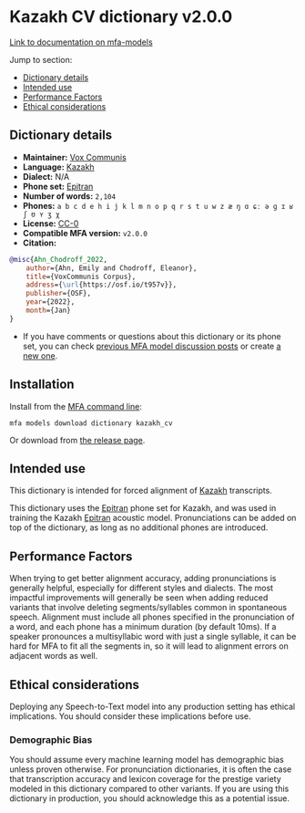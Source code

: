 
# Kazakh CV dictionary v2.0.0

[Link to documentation on mfa-models](https://mfa-models.readthedocs.io/en/main/dictionary/kazakh_cv.html)

Jump to section:

- [Dictionary details](#dictionary-details)
- [Intended use](#intended-use)
- [Performance Factors](#performance-factors)
- [Ethical considerations](#ethical-considerations)

## Dictionary details

- **Maintainer:** [Vox Communis](https://osf.io/t957v/)
- **Language:** [Kazakh](https://en.wikipedia.org/wiki/Kazakh_language)
- **Dialect:** N/A
- **Phone set:** [Epitran](https://github.com/dmort27/epitran)
- **Number of words:** `2,104`
- **Phones:** `a b c d e h i j k l m n o p q r s t u w z æ ŋ ɑ ɕː ə ɡ ɪ ʁ ʃ ʊ ʏ ʒ χ`
- **License:** [CC-0](https://creativecommons.org/publicdomain/zero/1.0/)
- **Compatible MFA version:** `v2.0.0`
- **Citation:**

```bibtex
@misc{Ahn_Chodroff_2022,
	author={Ahn, Emily and Chodroff, Eleanor},
	title={VoxCommunis Corpus},
	address={\url{https://osf.io/t957v}},
	publisher={OSF},
	year={2022},
	month={Jan}
}
```

- If you have comments or questions about this dictionary or its phone set, you can check [previous MFA model discussion posts](https://github.com/MontrealCorpusTools/mfa-models/discussions?discussions_q=Kazakh+CV+dictionary+v2.0.0) or create [a new one](https://github.com/MontrealCorpusTools/mfa-models/discussions/new).

## Installation

Install from the [MFA command line](https://montreal-forced-aligner.readthedocs.io/en/latest/user_guide/models/index.html):

```
mfa models download dictionary kazakh_cv
```

Or download from [the release page](https://github.com/MontrealCorpusTools/mfa-models/releases/tag/dictionary-kazakh_cv-v2.0.0).

## Intended use

This dictionary is intended for forced alignment of [Kazakh](https://en.wikipedia.org/wiki/Kazakh_language) transcripts.

This dictionary uses the [Epitran](https://github.com/dmort27/epitran) phone set for Kazakh, and was used in training the Kazakh [Epitran](https://github.com/dmort27/epitran) acoustic model. Pronunciations can be added on top of the dictionary, as long as no additional phones are introduced.

## Performance Factors

When trying to get better alignment accuracy, adding pronunciations is generally helpful, especially for different styles and dialects. The most impactful improvements will generally be seen when adding reduced variants that involve deleting segments/syllables common in spontaneous speech.  Alignment must include all phones specified in the pronunciation of a word, and each phone has a minimum duration (by default 10ms). If a speaker pronounces a multisyllabic word with just a single syllable, it can be hard for MFA to fit all the segments in, so it will lead to alignment errors on adjacent words as well.

## Ethical considerations

Deploying any Speech-to-Text model into any production setting has ethical implications. You should consider these implications before use.

### Demographic Bias

You should assume every machine learning model has demographic bias unless proven otherwise. For pronunciation dictionaries, it is often the case that transcription accuracy and lexicon coverage for the prestige variety modeled in this dictionary compared to other variants. If you are using this dictionary in production, you should acknowledge this as a potential issue.
